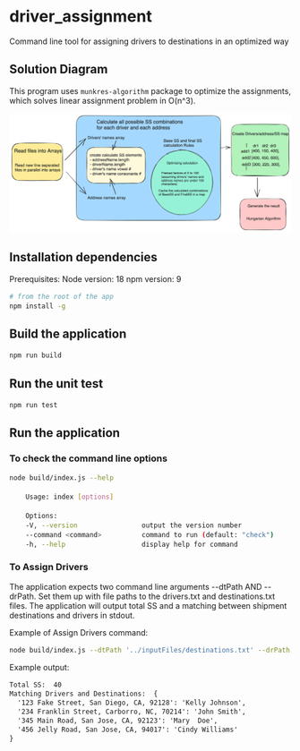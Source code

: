 # driver_assignment

Command line tool for assigning drivers to destinations in an optimized way

## Solution Diagram

This program uses `munkres-algorithm` package to optimize the assignments, which solves linear assignment problem in O(n^3).

<img src="./src/assets/solution_diagram.png"/>

## Installation dependencies

Prerequisites:
Node version: 18
npm version: 9

```bash
# from the root of the app
npm install -g
```

## Build the application

```bash
npm run build
```

## Run the unit test

```bash
npm run test
```

## Run the application

### To check the command line options

```bash
node build/index.js --help

    Usage: index [options]

    Options:
    -V, --version                output the version number
    --command <command>          command to run (default: "check")
    -h, --help                   display help for command
```

### To Assign Drivers

The application expects two command line arguments --dtPath AND --drPath.
Set them up with file paths to the drivers.txt and destinations.txt files.
The application will output total SS and a matching between shipment destinations and drivers in stdout.

Example of Assign Drivers command:

```bash
node build/index.js --dtPath '../inputFiles/destinations.txt' --drPath '../inputFiles/drivers.txt' > result.txt
```

Example output:

```
Total SS:  40
Matching Drivers and Destinations:  {
  '123 Fake Street, San Diego, CA, 92128': 'Kelly Johnson',
  '234 Franklin Street, Carborro, NC, 70214': 'John Smith',
  '345 Main Road, San Jose, CA, 92123': 'Mary  Doe',
  '456 Jelly Road, San Jose, CA, 94017': 'Cindy Williams'
}
```